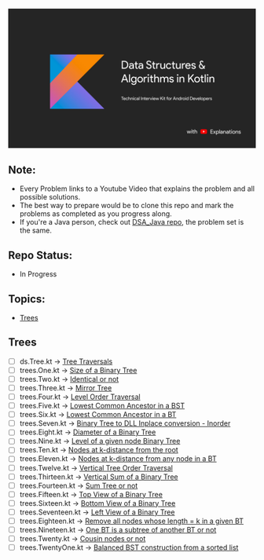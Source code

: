 
![image](./img/Kotlin_banner.jpg)

## Note:
- Every Problem links to a Youtube Video that explains the problem and all possible solutions.
- The best way to prepare would be to clone this repo and mark the problems as completed as you progress along.
- If you're a Java person, check out [DSA_Java repo](https://github.com/SyamSundarKirubakaran/DSA_Java), the problem set is the same.

## Repo Status:
- In Progress

## Topics:
- [Trees](#Trees)

## Trees
- [ ] ds.Tree.kt -> [Tree Traversals](https://youtu.be/UqrqzRPJElk)
- [ ] trees.One.kt -> [Size of a Binary Tree](https://youtu.be/T8KyS9JZpCU)
- [ ] trees.Two.kt -> [Identical or not](https://youtu.be/oxgOo4vT4CI)
- [ ] trees.Three.kt -> [Mirror Tree](https://youtu.be/bW4EdiMm05M)
- [ ] trees.Four.kt -> [Level Order Traversal](https://youtu.be/c5IwTf1h3Nc)
- [ ] trees.Five.kt -> [Lowest Common Ancestor in a BST](https://youtu.be/fd_wVjtItIY)
- [ ] trees.Six.kt -> [Lowest Common Ancestor in a BT](https://youtu.be/b0eZmFKHI1s)
- [ ] trees.Seven.kt -> [Binary Tree to DLL Inplace conversion - Inorder](https://youtu.be/jE1LFxa-Uaw)
- [ ] trees.Eight.kt -> [Diameter of a Binary Tree](https://youtu.be/_gd5x2EjYgk)
- [ ] trees.Nine.kt -> [Level of a given node Binary Tree](https://youtu.be/Wq3wnxq_hpQ)
- [ ] trees.Ten.kt -> [Nodes at k-distance from the root](https://youtu.be/2oF5MuBH9r8)
- [ ] trees.Eleven.kt -> [Nodes at k-distance from any node in a BT](https://youtu.be/uQgkmWievXM)
- [ ] trees.Twelve.kt -> [Vertical Tree Order Traversal](https://youtu.be/52ZnowIt1jI)
- [ ] trees.Thirteen.kt -> [Vertical Sum of a Binary Tree](https://youtu.be/p0c5ACJLBPk)
- [ ] trees.Fourteen.kt -> [Sum Tree or not](https://www.youtube.com/watch?v=aRTzFnsynas)
- [ ] trees.Fifteen.kt -> [Top View of a Binary Tree](https://youtu.be/ftQ6ucy7XFM)
- [ ] trees.Sixteen.kt -> [Bottom View of a Binary Tree](https://youtu.be/MaOR6405WHg)
- [ ] trees.Seventeen.kt -> [Left View of a Binary Tree](https://youtu.be/x0GL9Iz_iik)
- [ ] trees.Eighteen.kt -> [Remove all nodes whose length = k in a given BT](https://youtu.be/cOIDvjdRvKE)
- [ ] trees.Nineteen.kt -> [One BT is a subtree of another BT or not](https://youtu.be/8xOvb1_rGbg)
- [ ] trees.Twenty.kt -> [Cousin nodes or not](https://youtu.be/xkCNEu27R8M)
- [ ] trees.TwentyOne.kt -> [Balanced BST construction from a sorted list](https://youtu.be/-aGezpat2E0)